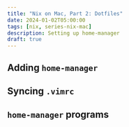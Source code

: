 ```yaml
---
title: "Nix on Mac, Part 2: Dotfiles"
date: 2024-01-02T05:00:00
tags: [nix, series-nix-mac]
description: Setting up home-manager
draft: true
---
```


## Adding `home-manager`

## Syncing `.vimrc`

## `home-manager` programs
